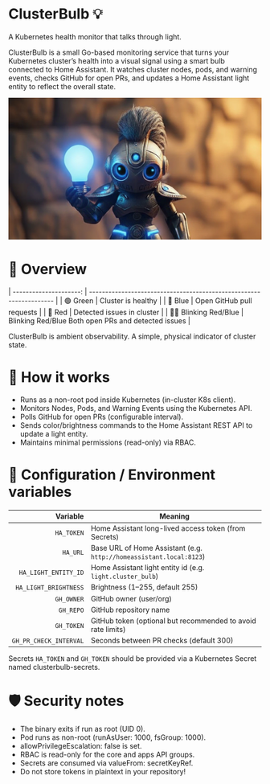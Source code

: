 # ClusterBulb 💡

A Kubernetes health monitor that talks through light.

ClusterBulb is a small Go-based monitoring service that turns your Kubernetes cluster’s health into a visual signal using a smart bulb connected to Home Assistant.
It watches cluster nodes, pods, and warning events, checks GitHub for open PRs, and updates a Home Assistant light entity to reflect the overall state.

![Myrmidon Soldier Holding a Light Bulb](https://raw.githubusercontent.com/clustershed/images/refs/heads/main/myrmidon-bulb-anim.webp)

# 🎯 Overview

| ---------------------: | ------------------------------------------------------------------- |
|             🟢 Green	 | Cluster is healthy               |
|             🔵 Blue	 | Open GitHub pull requests               |
|             🔴 Red	 | Detected issues in cluster               |
| 🔴🔵 Blinking Red/Blue | Blinking Red/Blue	Both open PRs and detected issues              |

ClusterBulb is ambient observability. A simple, physical indicator of cluster state.

# 🧠 How it works

- Runs as a non-root pod inside Kubernetes (in-cluster K8s client).
- Monitors Nodes, Pods, and Warning Events using the Kubernetes API.
- Polls GitHub for open PRs (configurable interval).
- Sends color/brightness commands to the Home Assistant REST API to update a light entity.
- Maintains minimal permissions (read-only) via RBAC.

# 🔧 Configuration / Environment variables

|               Variable | Meaning                                                             |
| ---------------------: | ------------------------------------------------------------------- |
|             `HA_TOKEN` | Home Assistant long-lived access token (from Secrets)               |
|               `HA_URL` | Base URL of Home Assistant (e.g. `http://homeassistant.local:8123`) |
|   `HA_LIGHT_ENTITY_ID` | Home Assistant light entity id (e.g. `light.cluster_bulb`)          |
|  `HA_LIGHT_BRIGHTNESS` | Brightness (1–255, default 255)                                     |
|             `GH_OWNER` | GitHub owner (user/org)                                             |
|              `GH_REPO` | GitHub repository name                                              |
|             `GH_TOKEN` | GitHub token (optional but recommended to avoid rate limits)        |
| `GH_PR_CHECK_INTERVAL` | Seconds between PR checks (default 300)                             |

Secrets `HA_TOKEN` and `GH_TOKEN` should be provided via a Kubernetes Secret named clusterbulb-secrets.

# 🛡 Security notes

- The binary exits if run as root (UID 0).
- Pod runs as non-root (runAsUser: 1000, fsGroup: 1000).
- allowPrivilegeEscalation: false is set.
- RBAC is read-only for the core and apps API groups.
- Secrets are consumed via valueFrom: secretKeyRef.
- Do not store tokens in plaintext in your repository!



